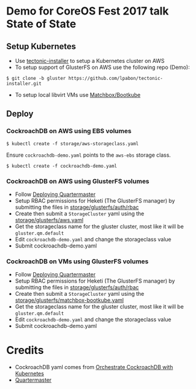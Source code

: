 # Demo for CoreOS Fest 2017 talk State of State

## Setup Kubernetes
* Use [tectonic-installer](https://github.com/coreos/tectonic-installer) to
setup a Kubernetes cluster on AWS
* To setup support of GlusterFS on AWS use the following repo (Demo):

```
$ git clone -b gluster https://github.com/lpabon/tectonic-installer.git
```

* To setup local libvirt VMs use
[Matchbox/Bootkube](https://github.com/coreos/matchbox/blob/master/Documentation/bootkube.md)

## Deploy

### CockroachDB on AWS using EBS volumes

```
$ kubectl create -f storage/aws-storageclass.yaml
```

Ensure `cockroachdb-demo.yaml` points to the `aws-ebs` storage class.

```
$ kubectl create -f cockroachdb-demo.yaml
```

### CockroachDB on AWS using GlusterFS volumes

* Follow [Deploying Quartermaster](https://github.com/coreos/quartermaster#deploying-quartermaster)
* Setup RBAC permissions for Heketi (The GlusterFS manager) by submitting the files in [storage/glusterfs/auth/rbac](https://github.com/lpabon/coreosfest17/tree/master/storage/glusterfs/auth/rbac)
* Create then submit a `StorageCluster` yaml using the [storage/glusterfs/aws.yaml](https://github.com/lpabon/coreosfest17/blob/master/storage/glusterfs/aws.yaml)
* Get the storageclass name for the gluster cluster, most like it will be `gluster.qm.default`
* Edit `cockroachdb-demo.yaml` and change the storageclass value
* Submit cockroachdb-demo.yaml

### CockroachDB on VMs using GlusterFS volumes

* Follow [Deploying Quartermaster](https://github.com/coreos/quartermaster#deploying-quartermaster)
* Setup RBAC permissions for Heketi (The GlusterFS manager) by submitting the files in [storage/glusterfs/auth/rbac](https://github.com/lpabon/coreosfest17/tree/master/storage/glusterfs/auth/rbac)
* Create then submit a `StorageCluster` yaml using the [storage/glusterfs/matchbox-bootkube.yaml](https://github.com/lpabon/coreosfest17/blob/master/storage/glusterfs/matchbox-bootkube.yaml)
* Get the storageclass name for the gluster cluster, most like it will be `gluster.qm.default`
* Edit `cockroachdb-demo.yaml` and change the storageclass value
* Submit cockroachdb-demo.yaml

# Credits

* CockroachDB yaml comes from [Orchestrate CockroachDB with Kubernetes](https://www.cockroachlabs.com/docs/orchestrate-cockroachdb-with-kubernetes.html)
* [Quartermaster](https://github.com/coreos/quartermaster)

